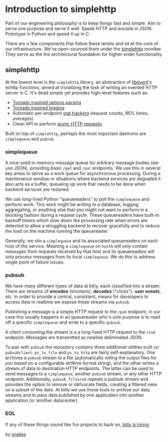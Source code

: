 # Introduction to simplehttp

Part of our engineering philosophy is to keep things fast and simple. Aim to serve one purpose and serve it well. Speak HTTP and encode in JSON. Prototype in Python and speed it up in C.

There are a few components that follow these tenets and sit at the core of our infrastructure. We've open-sourced them under the [simplehttp](https://github.com/bitly/simplehttp) moniker. They serve as the the architectural foundation for higher-order functionality.

## simplehttp

At the lowest level is the `simplehttp` library, an abstraction of [libevent](http://monkey.org/~provos/libevent/)'s evhttp functions, aimed at trivializing the task of writing an evented HTTP server in C. It's dead simple yet provides high-level features such as:

 * [Tornado inspired options parsing](https://github.com/bitly/simplehttp/blob/master/simplehttp/options.c)
 * [Tornado inspired logging](https://github.com/bitly/simplehttp/blob/master/simplehttp/log.c)
 * Automatic per-endpoint [stat tracking](https://github.com/bitly/simplehttp/blob/master/simplehttp/stat.c) (request counts, 95% times, averages)
 * Clean API to perform [async HTTP requests](https://github.com/bitly/simplehttp/blob/master/simplehttp/async_simplehttp.c)
 
Built on top of `simplehttp`, perhaps the most important daemons are `simplequeue` and `pubsub`.

### simplequeue

A rock-solid in-memory message queue for arbitrary message bodies (we use JSON), providing basic `/get` and `/put` endpoints. We use this in several key areas to serve as a work queue for asynchronous processing.  During a maintenance window or situations where backend services are degraded it also acts as a buffer, queueing up work that needs to be done when backend services are restored.

We use long-lived Python "queuereaders" to poll the `simplequeue` and perform work.  This work might be writing to a database, logging, aggregating, or anything else that you might not want to perform in a blocking fashion during a request cycle.  These queuereaders have built-in backoff timers which slow down the processing rate when errors are detected to allow a struggling backend to recover gracefully and to reduce the load on the machine running the queuereader.

Generally, we silo a `simplequeue` and its associated queuereaders on each host of the service.  Meaning a `simplequeue` on `hostA` will only contain messages from requests received by that host and its queuereaders will only process messages from its local `simplequeue`.  We do this to address single point of failure issues.

### pubsub

We have many different types of data at bitly, each classified into a stream. There are streams of **encodes** (shortens), **decodes** ("clicks"), **user events**, etc. In order to provide a central, consistent, means for developers to access data in realtime we expose these streams via `pubsub`.

Publishing a message is a simple HTTP request to the `/pub` endpoint, in our case this usually happens in an queuereader who's sole purpose is to read off a specific `simplequeue` and write to a specific `pubsub`.

A client consuming the stream is a a long-lived HTTP request to the `/sub` endpoint.  Messages are transmitted as newline deliminated JSON.

To pair with `pubsub` the repository contains three additional utilities built on `pubsubclient`. `ps_to_file` and `ps_to_http` are fairly self-explanatory. One archives a `pubsub` stream to a file (automatically rolling the output files for you based on a configurable strftime format string), and the other writes a stream of data to destination HTTP endpoints. The latter can be used to send messages to a `simplequeue`, another `pubsub` stream, or any other HTTP endpoint. Additionally, `pubsub_filtered` repeats a pubsub stream and provides the option to remove or obfuscate fields, creating a filtered view on a subset of the data.  At bitly we use these tools to archive our data streams and to pass data published by one application into another application (or another datacenter).

### EOL

If any of these things sound like fun projects to hack on, [bitly is hiring](http://bit.ly/jobs).

<div class="postmeta">
by <a href="http://twitter.com/imsnakes">snakes</a>
</div>